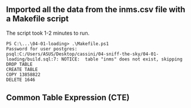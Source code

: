 ## Imported all the data from the inms.csv file with a Makefile script
The script took 1-2 minutes to run.

```
PS C:\...\04-01-loading> .\Makefile.ps1
Password for user postgres:
psql:C:/Users/ASUS/Desktop/cassini/04-sniff-the-sky/04-01-loading/build.sql:7: NOTICE:  table "inms" does not exist, skipping
DROP TABLE
CREATE TABLE
COPY 13858822
DELETE 1646
```

## Common Table Expression (CTE)

